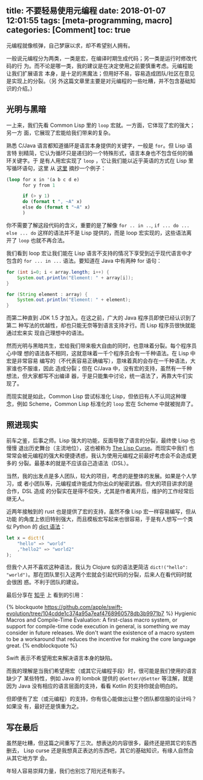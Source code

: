 title: 不要轻易使用元编程
date: 2018-01-07 12:01:55
tags: [meta-programming, macro]
categories: [Comment]
toc: true
---

元编程就像核弹，自己梦寐以求，却不希望别人拥有。

一般说元编程分为两类，一类是宏，在编译时期生成代码；另一类是运行时修改代码的行
为。而不论是哪一类，我的建议是在决定使用之前要慎重考虑。元编程能让我们扩展语言
本身，是十足的黑魔法；但用好不易，容易造成团队/社区在意见是实现上的分裂。（另
外这篇文章里主要是对元编程的一些吐糟，并不包含基础知识的介绍。）

<!--more-->

## 光明与黑暗

一上来，我们先看 Common Lisp 里的 `loop` 宏就。一方面，它体现了宏的强大；另一方
面，它展现了宏能给我们带来的复杂。

熟悉 C/Java 语言都知道循环是语言本身提供的关键字，一般是 `for`。但 Lisp 语言特
别精简，它认为循环只是递归的一个特殊形式，语言本身也不包含任何的循环关键字。于
是有人用宏实现了 `loop` ，它让我们能以近乎英语的方式在 Lisp 里写循环语句，这里
从 [这里](http://www.ai.sri.com/pkarp/loop.html) 摘抄一个例子：

```lisp
(loop for x in '(a b c d e)
      for y from 1

      if (> y 1)
      do (format t ", ~A" x)
      else do (format t "~A" x)
      )
```

你不需要了解这段代码的含义，重要的是了解像 `for .. in ..`, `if ... do ...
else ... do` 这样的语法并不是 Lisp 提供的，而是 loop 宏实现的，这些语法离开了
`loop` 也就不再合法。

我们看到 loop 宏让我们能在 Lisp 语言不支持的情况下享受到近乎现代语言中才包含的
`for ... in ...` 语法。要知道在 Java 中有两种 for 语句：

```java
for (int i=0; i < array.length; i++) {
    System.out.println("Element: " + array[i]);
}

for (String element : array) {
    System.out.println("Element: " + element);
}
```

而第二种直到 JDK 1.5 才加入。在这之前，广大的 Java 程序员即使已经认识到了第二
种写法的优越性，却也只能无奈等到语言支持才行。而 Lisp 程序员很快就能通过宏来实
现自己理想中的语法。

然而光明与黑暗共生，宏给我们带来极大自由的同时，也意味着分裂。每个程序员心中理
想的语法各不相同，这就意味着一千个程序员会有一千种语法。在 Lisp 中宏是非常容易
编写的（不代表容易正确编写），意味着真的会存在一千种语法，大家谁也不服谁，因此
造成分裂；但在 C/Java 中，没有宏的支持，虽然有一千种想法，但大家都写不出编译
器，于是只能集中讨论，统一语法了，再靠大牛们实现了。

而现实就是如此，Common Lisp 尝试标准化 Lisp，但依旧有人不认同这种理念，例如
Scheme，Common Lisp 标准化的 `loop` 宏在 Scheme 中就被抛弃了。

## 照进现实

前车之鉴，后事之师。Lisp 强大的功能，反面导致了语言的分裂，最终使 Lisp 也慢慢
退出历史舞台（主流地位），这也被称为 [The Lisp
Curse](http://www.winestockwebdesign.com/Essays/Lisp_Curse.html)。而现实中我们
也常常会被元编程的强大和便捷诱惑，我认为使用元编程之前最好考虑会不会造成更多的
分裂。最基本的就是不应该自己造语法（DSL）。

当然，我的出发点是多人团队，较大的项目，考虑的是整体的发展。如果是个人学习，或
者小团队等，元编程或许能成为你出众的秘密武器。但大的项目讲求的是合作，DSL 造成
的分裂实在是得不偿失，尤其是作者离开后，维护的工作经常后继无人。

近两年接触到的 rust 也是提供了宏的支持，虽然不像 Lisp 宏一样容易编写，但从功能
的角度上依旧特别强大，而且模板宏写起来也很容易，于是有人想写一个类似 Python 的
[dict 语法](https://gist.github.com/waynenilsen/0c7a9e42fbc8581592c2)：

```rust
let x = dict!(
    "hello" => "world"
    ,"hello2" => "world2"
);
```

但我个人并不喜欢这种语法，我认为 Clojure 似的语法更简洁 `dict!("hello":
"world")`。那在团队里引入这两个宏就会引起代码的分裂，后来人在看代码时就会很困
惑。不利于团队的建设。

最后分享在 [知乎](https://www.zhihu.com/question/19875500/answer/120828859) 上
看到的引用：

{% blockquote https://github.com/apple/swift-evolution/tree/104cdde1c374a95a7eaf4768960578db3b9971b7 %}
Hygienic Macros and Compile-Time Evaluation: A first-class macro system, or
support for compile-time code execution in general, is something we may
consider in future releases. We don't want the existence of a macro system to
be a workaround that reduces the incentive for making the core language great.
{% endblockquote %}

Swift 表示不希望用宏来解决语言本身的缺陷。

而我的理解是当我们希望用宏（或其它元编程手段）时，很可能是我们使用的语言缺少了
某些特性，例如 Java 的 lombok 提供的 `@Getter/@Setter` 等注解，就是因为 Java
没有相应的语言层面的支持，看看 Kotlin 的支持你就会明白的。

但即便有了宏（或元编程）的支持，你有信心能做出让整个团队都信服的设计吗？如果没
有，最好还是慎重为之。

## 写在最后

虽然是吐糟，但这篇之间重写了三次。想表达的内容很多，最终还是把其它的东西删去，
Lisp curse 还是我想真正表达的东西吧，其它的基础知识，有缘人自然会从其它地方学
会。

年轻人容易崇拜力量，我们也别忘了阳光还有影子。
